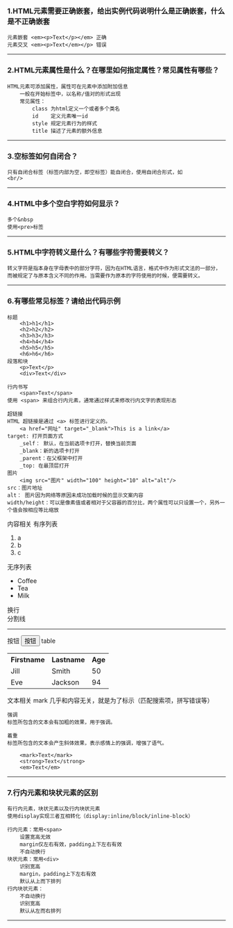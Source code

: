### 1.HTML元素需要正确嵌套，给出实例代码说明什么是正确嵌套，什么是不正确嵌套
    元素嵌套 <em><p>Text</p></em> 正确
    元素交叉 <em><p>Text</em></p> 错误
---
### 2.HTML元素属性是什么？在哪里如何指定属性？常见属性有哪些？
    HTML元素可添加属性，属性可在元素中添加附加信息
        一般在开始标签中，以名称/值对的形式出现
        常见属性：
            class 为html定义一个或者多个类名
            id    定义元素唯一id
            style 规定元素行为的样式
            title 描述了元素的额外信息
---
### 3.空标签如何自闭合？
    只有自闭合标签（标签内部为空，即空标签）能自闭合，使用自闭合形式，如
    <br/>
---
### 4.HTML中多个空白字符如何显示？
    多个&nbsp
    使用<pre>标签
---
### 5.HTML中字符转义是什么？有哪些字符需要转义？
    转义字符是指本身在字母表中的部分字符，因为在HTML语言，格式中作为形式文法的一部分，而被规定了与原本含义不同的作用。当需要作为原本的字符使用的时候，便需要转义。
---
### 6.有哪些常见标签？请给出代码示例
    标题
        <h1>h1</h1>
        <h2>h2</h2>
        <h3>h3</h3>
        <h4>h4</h4>
        <h5>h5</h5>
        <h6>h6</h6>
    段落和块
        <p>Text</p>
        <div>Text</div>
    
    行内书写
        <span>Text</span>
    使用 <span> 来组合行内元素，通常通过样式来修改行内文字的表现形态

    超链接
    HTML 超链接是通过 <a> 标签进行定义的。
        <a href="网址" target="_blank">This is a link</a>
    target: 打开页面方式
        _self： 默认，在当前选项卡打开，替换当前页面
        _blank：新的选项卡打开
        _parent：在父框架中打开
        _top: 在最顶层打开
    图片
        <img src="图片" width="100" height="10" alt="alt"/>
    src：图片地址
    alt： 图片因为网络等原因未成功加载时候的显示文案内容
    width/height：可以是像素值或者相对于父容器的百分比，两个属性可以只设置一个，另外一个值会按相应等比缩放

内容相关
    有序列表
    <ol>
        <li>a</li>
        <li>b</li>
        <li>c</li>
    </ol>
    无序列表
    <ul>
        <li>Coffee</li>
        <li>Tea</li>
        <li>Milk</li>
    </ul>
    换行
        <br/>
    分割线
        <hr/>
    按钮
        <button>按钮</button>
    table
        <table>
        <tr>
            <th>Firstname</th>
            <th>Lastname</th> 
            <th>Age</th>
        </tr>
        <tr>
            <td>Jill</td>
            <td>Smith</td> 
            <td>50</td>
        </tr>
        <tr>
            <td>Eve</td>
            <td>Jackson</td> 
            <td>94</td>
        </tr>
        </table>
文本相关
    mark
    几乎和内容无关，就是为了标示（匹配搜索项，拼写错误等）

    强调
    标签所包含的文本会有加粗的效果，用于强调。

    着重
    标签所包含的文本会产生斜体效果，表示感情上的强调，增强了语气。

        <mark>Text</mark>
        <strong>Text</strong>
        <em>Text</em>
---
### 7.行内元素和块状元素的区别
    有行内元素，块状元素以及行内块状元素
    使用display实现三者互相转化（display:inline/block/inline-block）
    
    行内元素：常用<span>
        设置宽高无效
        margin仅左右有效，padding上下左右有效
        不自动换行
    块状元素：常用<div>
        识别宽高
        margin，padding上下左右有效
        默认从上而下排列
    行内块状元素：
        不自动换行
        识别宽高
        默认从左而右排列
---